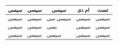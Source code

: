 |  سیسی | سیسی  | سیسی  |  ام دی |  تست |
|---|---|---|---|---|
| سیسی  |  سیسی | سیسی  سی|   سیسی|  سیسی |
| سیسی  | سیسی  |  یسی | سیسی  | سیسی  |
| سیسی  | سیسی  |   سیسی| سیسی  |سیسی   |
